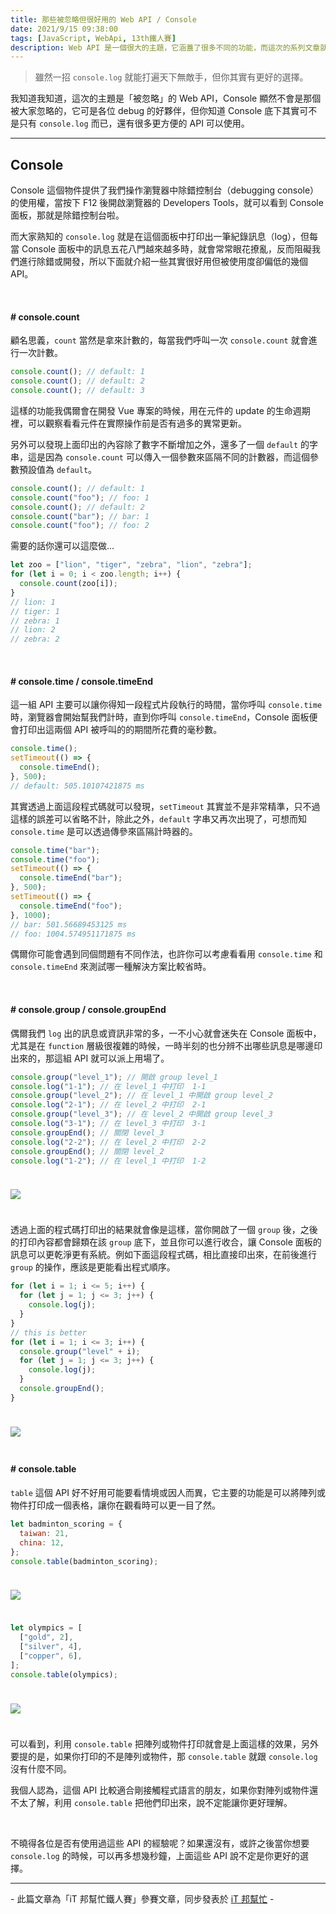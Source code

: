 ```yaml
---
title: 那些被忽略但很好用的 Web API / Console
date: 2021/9/15 09:38:00
tags: [JavaScript, WebApi, 13th鐵人賽]
description: Web API 是一個很大的主題，它涵蓋了很多不同的功能，而這次的系列文章就是想要介紹那些深埋在 window 裡，你不曾發覺或是常常遺忘的 API，或許在你開發網頁的過程中有遇過一些特殊需求，當下雖然用了一些管用手法解決，但看完這次的系列文章，你可能會有新的靈感或發現。
---
```


> 雖然一招 `console.log` 就能打遍天下無敵手，但你其實有更好的選擇。

我知道我知道，這次的主題是「被忽略」的 Web API，Console 顯然不會是那個被大家忽略的，它可是各位 debug 的好夥伴，但你知道 Console 底下其實可不是只有 `console.log` 而已，還有很多更方便的 API 可以使用。

---

## Console

Console 這個物件提供了我們操作瀏覽器中除錯控制台（debugging console）的使用權，當按下 F12 後開啟瀏覽器的 Developers Tools，就可以看到 Console 面板，那就是除錯控制台啦。

而大家熟知的 `console.log` 就是在這個面板中打印出一筆紀錄訊息（log），但每當 Console 面板中的訊息五花八門越來越多時，就會常常眼花撩亂，反而阻礙我們進行除錯或開發，所以下面就介紹一些其實很好用但被使用度卻偏低的幾個 API。

<br/>

#### # console.count

顧名思義，`count` 當然是拿來計數的，每當我們呼叫一次 `console.count` 就會進行一次計數。

```javascript
console.count(); // default: 1
console.count(); // default: 2
console.count(); // default: 3
```

這樣的功能我偶爾會在開發 Vue 專案的時候，用在元件的 update 的生命週期裡，可以觀察看看元件在實際操作前是否有過多的異常更新。

另外可以發現上面印出的內容除了數字不斷增加之外，還多了一個 `default` 的字串，這是因為 `console.count` 可以傳入一個參數來區隔不同的計數器，而這個參數預設值為 `default`。

```javascript
console.count(); // default: 1
console.count("foo"); // foo: 1
console.count(); // default: 2
console.count("bar"); // bar: 1
console.count("foo"); // foo: 2
```

需要的話你還可以這麼做...

```javascript
let zoo = ["lion", "tiger", "zebra", "lion", "zebra"];
for (let i = 0; i < zoo.length; i++) {
  console.count(zoo[i]);
}
// lion: 1
// tiger: 1
// zebra: 1
// lion: 2
// zebra: 2
```

<br/>

#### # console.time / console.timeEnd

這一組 API 主要可以讓你得知一段程式片段執行的時間，當你呼叫 `console.time` 時，瀏覽器會開始幫我們計時，直到你呼叫 `console.timeEnd`，Console 面板便會打印出這兩個 API 被呼叫的的期間所花費的毫秒數。

```javascript
console.time();
setTimeout(() => {
  console.timeEnd();
}, 500);
// default: 505.10107421875 ms
```

其實透過上面這段程式碼就可以發現，`setTimeout` 其實並不是非常精準，只不過這樣的誤差可以省略不計，除此之外，`default` 字串又再次出現了，可想而知 `console.time` 是可以透過傳參來區隔計時器的。

```javascript
console.time("bar");
console.time("foo");
setTimeout(() => {
  console.timeEnd("bar");
}, 500);
setTimeout(() => {
  console.timeEnd("foo");
}, 1000);
// bar: 501.56689453125 ms
// foo: 1004.574951171875 ms
```

偶爾你可能會遇到同個問題有不同作法，也許你可以考慮看看用 `console.time` 和 `console.timeEnd` 來測試哪一種解決方案比較省時。

<br/>

#### # console.group / console.groupEnd

偶爾我們 `log` 出的訊息或資訊非常的多，一不小心就會迷失在 Console 面板中，尤其是在 `function` 層級很複雜的時候，一時半刻的也分辨不出哪些訊息是哪邊印出來的，那這組 API 就可以派上用場了。

```javascript
console.group("level_1"); // 開啟 group level_1
console.log("1-1"); // 在 level_1 中打印  1-1
console.group("level_2"); // 在 level_1 中開啟 group level_2
console.log("2-1"); // 在 level_2 中打印  2-1
console.group("level_3"); // 在 level_2 中開啟 group level_3
console.log("3-1"); // 在 level_3 中打印  3-1
console.groupEnd(); // 關閉 level_3
console.log("2-2"); // 在 level_2 中打印  2-2
console.groupEnd(); // 關閉 level_2
console.log("1-2"); // 在 level_1 中打印  1-2
```

<img src="/img/content/webApi-2/console-group.png" style="margin: 24px auto;" />

透過上面的程式碼打印出的結果就會像是這樣，當你開啟了一個 `group` 後，之後的打印內容都會歸類在該 `group` 底下，並且你可以進行收合，讓 Console 面板的訊息可以更乾淨更有系統。例如下面這段程式碼，相比直接印出來，在前後進行 `group` 的操作，應該是更能看出程式順序。

```javascript
for (let i = 1; i <= 5; i++) {
  for (let j = 1; j <= 3; j++) {
    console.log(j);
  }
}
// this is better
for (let i = 1; i <= 3; i++) {
  console.group("level" + i);
  for (let j = 1; j <= 3; j++) {
    console.log(j);
  }
  console.groupEnd();
}
```

<img src="/img/content/webApi-2/console-group2.png" style="margin: 24px auto;" />

<br/>

#### # console.table

`table` 這個 API 好不好用可能要看情境或因人而異，它主要的功能是可以將陣列或物件打印成一個表格，讓你在觀看時可以更一目了然。

```javascript
let badminton_scoring = {
  taiwan: 21,
  china: 12,
};
console.table(badminton_scoring);
```

<img src="/img/content/webApi-2/console-table.png" style="margin: 24px auto;" />

```javascript
let olympics = [
  ["gold", 2],
  ["silver", 4],
  ["copper", 6],
];
console.table(olympics);
```

<img src="/img/content/webApi-2/console-table2.png" style="margin: 24px auto;" />

可以看到，利用 `console.table` 把陣列或物件打印就會是上面這樣的效果，另外要提的是，如果你打印的不是陣列或物件，那 `console.table` 就跟 `console.log` 沒有什麼不同。

我個人認為，這個 API 比較適合剛接觸程式語言的朋友，如果你對陣列或物件還不太了解，利用 `console.table` 把他們印出來，說不定能讓你更好理解。

<br/>

不曉得各位是否有使用過這些 API 的經驗呢？如果還沒有，或許之後當你想要 `console.log` 的時候，可以再多想幾秒鐘，上面這些 API 說不定是你更好的選擇。

---

\- 此篇文章為「iT 邦幫忙鐵人賽」參賽文章，同步發表於 [iT 邦幫忙](https://ithelp.ithome.com.tw/articles/10265898) -
